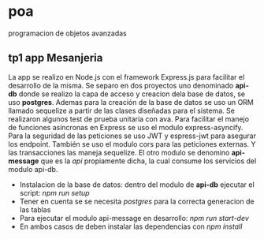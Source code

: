 # poa
programacion de objetos avanzadas
## tp1 app Mesanjeria
La app se realizo en Node.js con el framework Express.js para facilitar el desarrollo de la misma.
Se separo en dos proyectos uno denominado **api-db** donde se realizo la capa de acceso y creacion dela base de datos, se uso **postgres**. Ademas para la creación de la base de datos se uso un ORM llamado sequelize a partir de las clases diseñadas para el sistema. Se realizaron algunos test de prueba unitaria con ava.  Para facilitar el manejo de funciones asíncronas en Express se uso el modulo express-asyncify. Para la seguridad de las peticiones se uso JWT  y espress-jwt para asegurar los endpoint. También se uso el modulo cors para las peticiones externas.
Y las transacciones las maneja sequelize.
El otro modulo se denomino **api-message** que es la *api* propiamente dicha, la cual consume los servicios del modulo api-db. 
* Instalacion de la base de datos: dentro del modulo de **api-db** ejecutar el script: *npm run setup*
* Tener en cuenta se se necesita *postgres* para la correcta generacion de las tablas 
* Para ejecutar el modulo api-message en desarrollo: *npm run start-dev*
* En ambos casos de deben instalar las dependencias con *npm install* 
